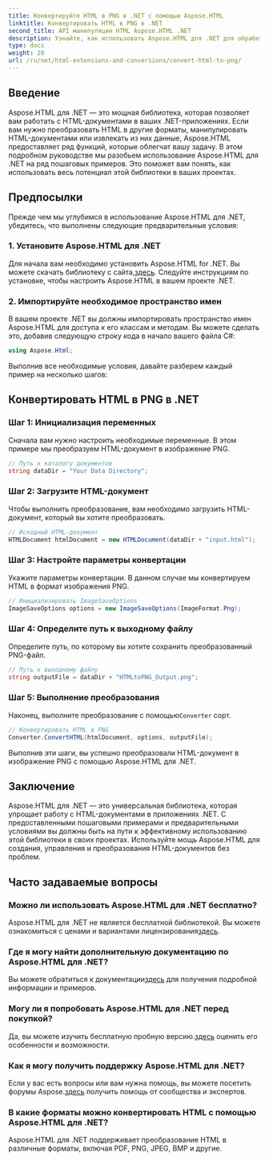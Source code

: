 ```yaml
---
title: Конвертируйте HTML в PNG в .NET с помощью Aspose.HTML
linktitle: Конвертировать HTML в PNG в .NET
second_title: API манипуляции HTML Aspose.HTML .NET
description: Узнайте, как использовать Aspose.HTML для .NET для обработки и преобразования HTML-документов. Пошаговое руководство для эффективной разработки .NET.
type: docs
weight: 20
url: /ru/net/html-extensions-and-conversions/convert-html-to-png/
---
```


## Введение

Aspose.HTML для .NET — это мощная библиотека, которая позволяет вам работать с HTML-документами в ваших .NET-приложениях. Если вам нужно преобразовать HTML в другие форматы, манипулировать HTML-документами или извлекать из них данные, Aspose.HTML предоставляет ряд функций, которые облегчат вашу задачу. В этом подробном руководстве мы разобьем использование Aspose.HTML для .NET на ряд пошаговых примеров. Это поможет вам понять, как использовать весь потенциал этой библиотеки в ваших проектах.

## Предпосылки

Прежде чем мы углубимся в использование Aspose.HTML для .NET, убедитесь, что выполнены следующие предварительные условия:

### 1. Установите Aspose.HTML для .NET

 Для начала вам необходимо установить Aspose.HTML for .NET. Вы можете скачать библиотеку с сайта,[здесь](https://releases.aspose.com/html/net/). Следуйте инструкциям по установке, чтобы настроить Aspose.HTML в вашем проекте .NET.

### 2. Импортируйте необходимое пространство имен

В вашем проекте .NET вы должны импортировать пространство имен Aspose.HTML для доступа к его классам и методам. Вы можете сделать это, добавив следующую строку кода в начало вашего файла C#:

```csharp
using Aspose.Html;
```

Выполнив все необходимые условия, давайте разберем каждый пример на несколько шагов:

## Конвертировать HTML в PNG в .NET

### Шаг 1: Инициализация переменных

Сначала вам нужно настроить необходимые переменные. В этом примере мы преобразуем HTML-документ в изображение PNG.

```csharp
// Путь к каталогу документов
string dataDir = "Your Data Directory";
```

### Шаг 2: Загрузите HTML-документ

Чтобы выполнить преобразование, вам необходимо загрузить HTML-документ, который вы хотите преобразовать. 

```csharp
// Исходный HTML-документ
HTMLDocument htmlDocument = new HTMLDocument(dataDir + "input.html");
```

### Шаг 3: Настройте параметры конвертации

Укажите параметры конвертации. В данном случае мы конвертируем HTML в формат изображения PNG.

```csharp
// Инициализировать ImageSaveOptions
ImageSaveOptions options = new ImageSaveOptions(ImageFormat.Png);
```

### Шаг 4: Определите путь к выходному файлу

Определите путь, по которому вы хотите сохранить преобразованный PNG-файл.

```csharp
// Путь к выходному файлу
string outputFile = dataDir + "HTMLtoPNG_Output.png";
```

### Шаг 5: Выполнение преобразования

 Наконец, выполните преобразование с помощью`Converter` сорт.

```csharp
// Конвертировать HTML в PNG
Converter.ConvertHTML(htmlDocument, options, outputFile);
```

Выполнив эти шаги, вы успешно преобразовали HTML-документ в изображение PNG с помощью Aspose.HTML для .NET.

## Заключение

Aspose.HTML для .NET — это универсальная библиотека, которая упрощает работу с HTML-документами в приложениях .NET. С предоставленными пошаговыми примерами и предварительными условиями вы должны быть на пути к эффективному использованию этой библиотеки в своих проектах. Используйте мощь Aspose.HTML для создания, управления и преобразования HTML-документов без проблем.

## Часто задаваемые вопросы

### Можно ли использовать Aspose.HTML для .NET бесплатно?
 Aspose.HTML для .NET не является бесплатной библиотекой. Вы можете ознакомиться с ценами и вариантами лицензирования[здесь](https://purchase.aspose.com/buy).

### Где я могу найти дополнительную документацию по Aspose.HTML для .NET?
 Вы можете обратиться к документации[здесь](https://reference.aspose.com/html/net/) для получения подробной информации и примеров.

### Могу ли я попробовать Aspose.HTML для .NET перед покупкой?
 Да, вы можете изучить бесплатную пробную версию.[здесь](https://releases.aspose.com/) оценить его особенности и возможности.

### Как я могу получить поддержку Aspose.HTML для .NET?
 Если у вас есть вопросы или вам нужна помощь, вы можете посетить форумы Aspose.[здесь](https://forum.aspose.com/) получить помощь от сообщества и экспертов.

### В какие форматы можно конвертировать HTML с помощью Aspose.HTML для .NET?
Aspose.HTML для .NET поддерживает преобразование HTML в различные форматы, включая PDF, PNG, JPEG, BMP и другие.